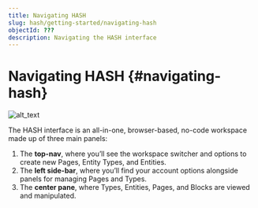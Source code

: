 ```yaml
---
title: Navigating HASH
slug: hash/getting-started/navigating-hash
objectId: ???
description: Navigating the HASH interface
---
```


# Navigating HASH {#navigating-hash}

![alt_text](hash_interface.png "The HASH interface")

The HASH interface is an all-in-one, browser-based, no-code workspace made up of three main panels:

1.  The **top-nav**, where you’ll see the workspace switcher and options to create new Pages, Entity Types, and Entities.
1.  The **left side-bar**, where you’ll find your account options alongside panels for managing Pages and Types.
1.  The **center pane**, where Types, Entities, Pages, and Blocks are viewed and manipulated.
